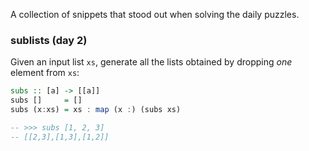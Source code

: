 A collection of snippets that stood out when solving the daily puzzles.

### sublists (day 2)

Given an input list `xs`, generate all the lists obtained by dropping *one* element from `xs`:

```hs
subs :: [a] -> [[a]]
subs []     = []
subs (x:xs) = xs : map (x :) (subs xs)

-- >>> subs [1, 2, 3]
-- [[2,3],[1,3],[1,2]]
```
